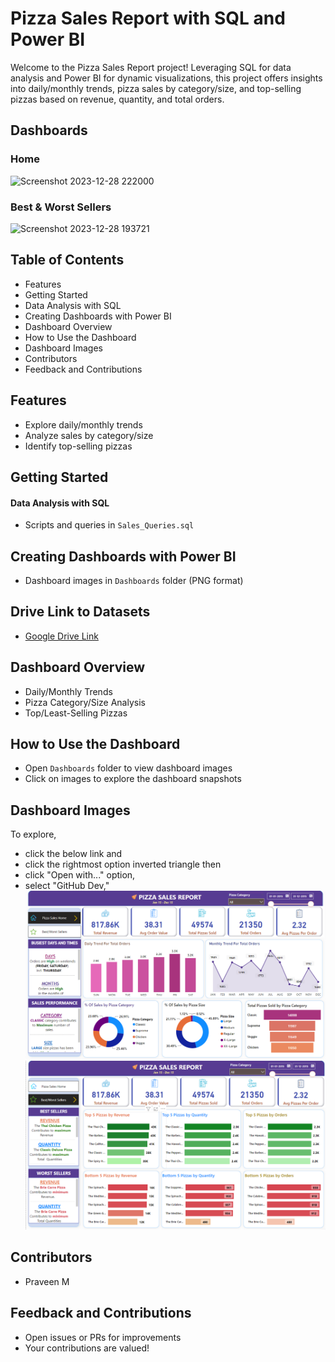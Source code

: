 # Pizza Sales Report with SQL and Power BI

Welcome to the Pizza Sales Report project! Leveraging SQL for data analysis and Power BI for dynamic visualizations, this project offers insights into daily/monthly trends, pizza sales by category/size, and top-selling pizzas based on revenue, quantity, and total orders.

## Dashboards
### Home
![Screenshot 2023-12-28 222000](https://github.com/Praveendinesha/Pizza-Sales-Report/assets/142248403/654bf87f-f651-4204-b304-d16e6c8f3458)

### Best & Worst Sellers
![Screenshot 2023-12-28 193721](https://github.com/Praveendinesha/Pizza-Sales-Report/assets/142248403/532f63b8-6570-42fa-91d2-bb5c4f19a28b)

## Table of Contents
- Features
- Getting Started
- Data Analysis with SQL
- Creating Dashboards with Power BI
- Dashboard Overview
- How to Use the Dashboard
- Dashboard Images
- Contributors
- Feedback and Contributions

## Features
- Explore daily/monthly trends
- Analyze sales by category/size
- Identify top-selling pizzas

## Getting Started
#### Data Analysis with SQL
- Scripts and queries in `Sales_Queries.sql`
  
## Creating Dashboards with Power BI
- Dashboard images in `Dashboards` folder (PNG format)

## Drive Link to Datasets
- [Google Drive Link](https://drive.google.com/drive/folders/1q4biuKj2hR4Z1fRzKy0Jhr3ZDkBPlpYY?usp=sharing)

## Dashboard Overview
- Daily/Monthly Trends
- Pizza Category/Size Analysis
- Top/Least-Selling Pizzas

## How to Use the Dashboard
- Open `Dashboards` folder to view dashboard images
- Click on images to explore the dashboard snapshots

## Dashboard Images
To explore, 
- click the below link and
- click the rightmost option inverted triangle then 
- click "Open with..." option, 
- select "GitHub Dev," 
![Home](Dashboards/Pizza_Sales_Home.png)
![Best and Worst Sellers](Dashboards/Best_and_Worst_Sellers.png)

## Contributors
- Praveen M

## Feedback and Contributions
- Open issues or PRs for improvements
- Your contributions are valued!
